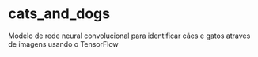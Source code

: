 # cats_and_dogs
Modelo de rede neural convolucional para identificar cães e gatos atraves de imagens usando o TensorFlow

